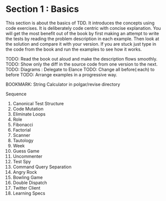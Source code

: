 # Section 1 : Basics #

This section is about the basics of TDD. It introduces the concepts using code exercises. It is deliberately code centric with concise explanation. You will get the most benefit out of the book by first making an attempt to write the tests by reading the problem description in each example. Then look at the solution and compare it with your version. If you are stuck just type in the code from the book and run the examples to see how it works.

TODO: Read the book out aloud and make the description flows smoothly.
TODO: Show only the diff in the source code from one version to the next.
TODO: Diagrams : Delegate to Elance
TODO: Change all before(:each) to before
TODO: Arrange examples in a progressive way.

BOOKMARK: String Calculator in polgar/revise directory

Sequence

1. Canonical Test Structure
2. Code Mutation
3. Eliminate Loops
4. Role
5. Fibonacci
6. Factorial
7. Scanner
8. Tautology
9. Week
10. Guess Game
11. Uncommenter
12. Test Spy
13. Command Query Separation
14. Angry Rock
15. Bowling Game
16. Double Dispatch
17. Twitter Client
18. Learning Specs